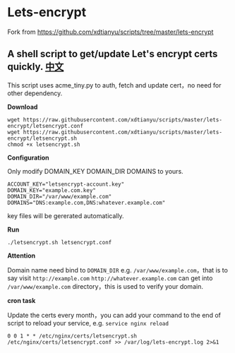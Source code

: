 # Lets-encrypt
Fork from https://github.com/xdtianyu/scripts/tree/master/lets-encrypt


A shell script to get/update Let's encrypt certs quickly. [中文](https://github.com/carpliyz/Lets-encrypt/blob/master/README-CN.md)
------------

This script uses acme_tiny.py to auth, fetch and update cert，no need for other dependency.

**Download**

```
wget https://raw.githubusercontent.com/xdtianyu/scripts/master/lets-encrypt/letsencrypt.conf
wget https://raw.githubusercontent.com/xdtianyu/scripts/master/lets-encrypt/letsencrypt.sh
chmod +x letsencrypt.sh
```

**Configuration**

Only modify DOMAIN_KEY DOMAIN_DIR DOMAINS to yours.

```
ACCOUNT_KEY="letsencrypt-account.key"
DOMAIN_KEY="example.com.key"
DOMAIN_DIR="/var/www/example.com"
DOMAINS="DNS:example.com,DNS:whatever.example.com"
```

key files will be gererated automatically.

**Run**

```
./letsencrypt.sh letsencrypt.conf
```

**Attention**

Domain name need bind to `DOMAIN_DIR` e.g. `/var/www/example.com`，that is to say visit `http://example.com` `http://whatever.example.com` can get into `/var/www/example.com` directory，this is used to verify your domain.

**cron task**

Update the certs every month，you can add your command to the end of script to reload your service, e.g. `service nginx reload`

```
0 0 1 * * /etc/nginx/certs/letsencrypt.sh /etc/nginx/certs/letsencrypt.conf >> /var/log/lets-encrypt.log 2>&1
```

